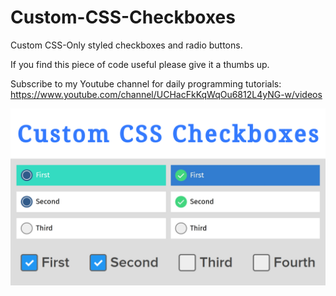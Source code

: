 # Custom-CSS-Checkboxes
Custom CSS-Only styled checkboxes and radio buttons.

If you find this piece of code useful please give it a thumbs up.

Subscribe to my Youtube channel for daily programming tutorials:
https://www.youtube.com/channel/UCHacFkKqWqOu6812L4yNG-w/videos

![Fill text with image](https://github.com/DanielRotnemer/Custom-CSS-Checkboxes/blob/main/ThumbnailFinal.jpg)
